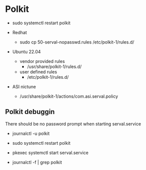 # Polkit

* sudo systemctl restart polkit
* Redhat
  * sudo cp 50-serval-nopasswd.rules /etc/polkit-1/rules.d/
* Ubuntu 22.04
  * vendor provided rules
    * /usr/share/polkit-1/rules.d/
  * user defined rules
    * /etc/polkit-1/rules.d/

* ASI nictune
  * /usr/share/polkit-1/actions/com.asi.serval.policy

## Polkit debuggin
There should be no password prompt when starting serval.service

* journalctl -u polkit
* sudo systemctl restart polkit
* pkexec systemctl start serval.service

* journalctl -f | grep polkit
